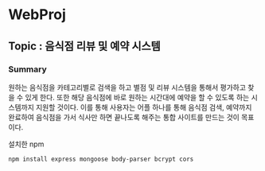 # WebProj

## Topic : 음식점 리뷰 및 예약 시스템
### Summary
원하는 음식점을 카테고리별로 검색을 하고 별점 및 리뷰 시스템을 통해서 평가하고 찾을 수 있게 한다. 또한 해당 음식점에 바로 원하는 시간대에 예약을 할 수 있도록 하는 시스템까지 지원할 것이다. 이를 통해 사용자는 어플 하나를 통해 음식점 검색, 예약까지 완료하여 음식점을 가서 식사만 하면 끝나도록 해주는 통합 사이트를 만드는 것이 목표이다.

설치한 npm
```
npm install express mongoose body-parser bcrypt cors
```